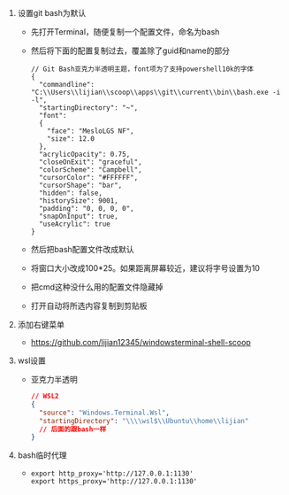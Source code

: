 1. 设置git bash为默认

     - 先打开Terminal，随便复制一个配置文件，命名为bash

     - 然后将下面的配置复制过去，覆盖除了guid和name的部分
     
       ```
       // Git Bash亚克力半透明主题，font项为了支持powershell10k的字体
       {
         "commandline": "C:\\Users\\lijian\\scoop\\apps\\git\\current\\bin\\bash.exe -i -l",
         "startingDirectory": "~",
         "font": 
         {
           "face": "MesloLGS NF",
           "size": 12.0
         },
         "acrylicOpacity": 0.75,
         "closeOnExit": "graceful",
         "colorScheme": "Campbell",
         "cursorColor": "#FFFFFF",
         "cursorShape": "bar",
         "hidden": false,
         "historySize": 9001,
         "padding": "0, 0, 0, 0",
         "snapOnInput": true,
         "useAcrylic": true
       }
       ```
     
     - 然后把bash配置文件改成默认
     
     - 将窗口大小改成100*25。如果距离屏幕较近，建议将字号设置为10
     
     - 把cmd这种没什么用的配置文件隐藏掉
     
     - 打开自动将所选内容复制到剪贴板


2. 添加右键菜单
   -  https://github.com/lijian12345/windowsterminal-shell-scoop


3. wsl设置

   - 亚克力半透明

       ```json
       // WSL2
       {
         "source": "Windows.Terminal.Wsl",
         "startingDirectory": "\\\\wsl$\\Ubuntu\\home\\lijian"
         // 后面的跟bash一样
       }
       ```


4. bash临时代理

   - ```
     export http_proxy='http://127.0.0.1:1130'    
     export https_proxy='http://127.0.0.1:1130'
     ```

     
